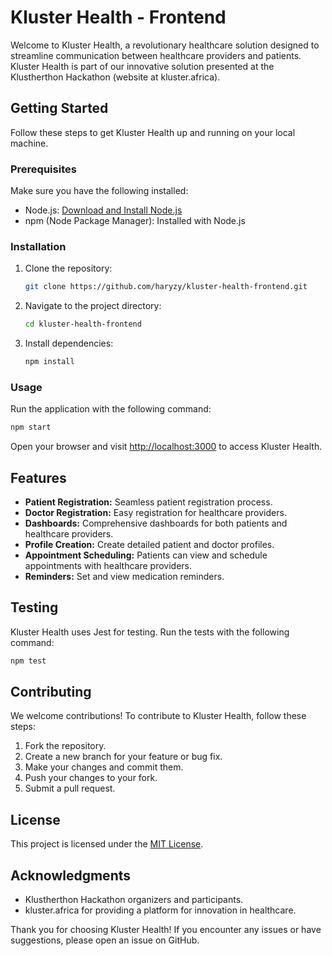 # Kluster Health - Frontend

Welcome to Kluster Health, a revolutionary healthcare solution designed to streamline communication between healthcare providers and patients. Kluster Health is part of our innovative solution presented at the Klustherthon Hackathon (website at kluster.africa).

## Getting Started

Follow these steps to get Kluster Health up and running on your local machine.

### Prerequisites

Make sure you have the following installed:

- Node.js: [Download and Install Node.js](https://nodejs.org/)
- npm (Node Package Manager): Installed with Node.js

### Installation

1. Clone the repository:

   ```bash
   git clone https://github.com/haryzy/kluster-health-frontend.git
   ```

2. Navigate to the project directory:

   ```bash
   cd kluster-health-frontend
   ```

3. Install dependencies:

   ```bash
   npm install
   ```

### Usage

Run the application with the following command:

```bash
npm start
```

Open your browser and visit [http://localhost:3000](http://localhost:3000) to access Kluster Health.

## Features

- **Patient Registration:** Seamless patient registration process.
- **Doctor Registration:** Easy registration for healthcare providers.
- **Dashboards:** Comprehensive dashboards for both patients and healthcare providers.
- **Profile Creation:** Create detailed patient and doctor profiles.
- **Appointment Scheduling:** Patients can view and schedule appointments with healthcare providers.
- **Reminders:** Set and view medication reminders.

## Testing

Kluster Health uses Jest for testing. Run the tests with the following command:

```bash
npm test
```

## Contributing

We welcome contributions! To contribute to Kluster Health, follow these steps:

1. Fork the repository.
2. Create a new branch for your feature or bug fix.
3. Make your changes and commit them.
4. Push your changes to your fork.
5. Submit a pull request.

## License

This project is licensed under the [MIT License](LICENSE).

## Acknowledgments

- Klustherthon Hackathon organizers and participants.
- kluster.africa for providing a platform for innovation in healthcare.

Thank you for choosing Kluster Health! If you encounter any issues or have suggestions, please open an issue on GitHub.
